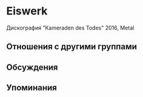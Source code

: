 # Eiswerk

Дискография
"Kameraden des Todes" 2016, Metal

## Отношения с другими группами


## Обсуждения


## Упоминания

